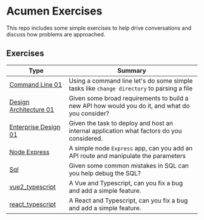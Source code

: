 # Acumen Exercises

This repo includes some simple exercises to help drive conversations and discuss how problems are approached.

## Exercises

| Type                                                          | Summary                                                                                         |
| ------------------------------------------------------------- | ----------------------------------------------------------------------------------------------- |
| [Command Line 01](./exercises/command_line_01/)               | Using a command line let's do some simple tasks like `change directory` to parsing a file       |
| [Design Architecture 01](./exercises/design_architecture_01/) | Given some broad requirements to build a new API how would you do it, and what do you consider? |
| [Enterprise Design 01](./exercises/enterprise_design_01/)     | Given the task to deploy and host an internal application what factors do you considered.       |
| [Node Express](./exercises/node_express/)                     | A simple node `Express` app, can you add an API route and manipulate the parameters             |
| [Sql](./exercises/sql/)                                       | Given some common mistakes in SQL can you help debug the SQL?                                   |
| [vue2_typescript](./exercises/vue2_typescript/)               | A Vue and Typescript, can you fix a bug and add a simple feature.                               |
| [react_typescript](./exercises/react_typescript/)               | A React and Typescript, can you fix a bug and add a simple feature.                               |
